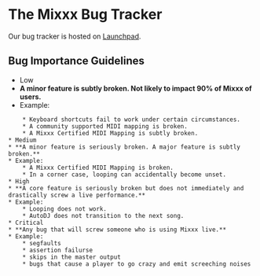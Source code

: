 # The Mixxx Bug Tracker

Our bug tracker is hosted on [Launchpad](http://bugs.launchpad.net).

## Bug Importance Guidelines

  - Low
  - **A minor feature is subtly broken. Not likely to impact 90% of
    Mixxx of users.**
  - Example:

<!-- end list -->

``` 
    * Keyboard shortcuts fail to work under certain circumstances.
    * A community supported MIDI mapping is broken.
    * A Mixxx Certified MIDI Mapping is subtly broken.
* Medium
* **A minor feature is seriously broken. A major feature is subtly broken.**
* Example:
    * A Mixxx Certified MIDI Mapping is broken.
    * In a corner case, looping can accidentally become unset.
* High
* **A core feature is seriously broken but does not immediately and drastically screw a live performance.**
* Example: 
    * Looping does not work. 
    * AutoDJ does not transition to the next song. 
* Critical
* **Any bug that will screw someone who is using Mixxx live.**
* Example: 
    * segfaults
    * assertion failurse 
    * skips in the master output
    * bugs that cause a player to go crazy and emit screeching noises
```
